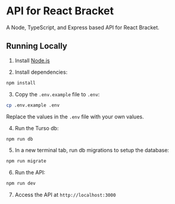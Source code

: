 # API for React Bracket

A Node, TypeScript, and Express based API for React Bracket.

## Running Locally

1. Install [Node.js](https://nodejs.org/)

2. Install dependencies:

```bash
npm install
```

3. Copy the `.env.example` file to `.env`:

```bash
cp .env.example .env
```

Replace the values in the `.env` file with your own values.

4. Run the Turso db:

```bash
npm run db
```

5. In a new terminal tab, run db migrations to setup the database:

```bash
npm run migrate
```

6. Run the API:

```bash
npm run dev
```

7. Access the API at `http://localhost:3000`
